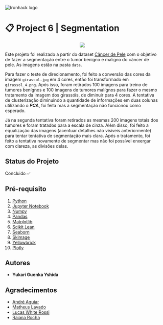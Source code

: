 ![Ironhack logo](https://i.imgur.com/1QgrNNw.png)

# 📋 Project 6 | Segmentation

<p align="center">
  <img src="https://media1.giphy.com/media/SiM1Su83stF8untgcB/giphy.gif?cid=ecf05e47e2be75bebba76a5947a1bd17951a1f5d1bb53925&rid=giphy.gif">
</p>

Este projeto foi realizado a partir do dataset [Câncer de Pele](https://www.kaggle.com/fanconic/skin-cancer-malignant-vs-benign) com o objetivo de fazer a segmentação entre o tumor benigno e maligno do câncer de pele. As imagens estão na pasta `data`.

Para fazer o teste de direcionamento, foi feito a conversão das cores da imagem `girassol.jpg` em 4 cores, então foi transformado em `girassol_4.png`. Após isso, foram retirados 100 imagens para treino de tumores benígnos e 100 imagens de tumores malígnos para fazer o mesmo tratamento da imagem dos girassóis, de diminuir para 4 cores. A tentativa de clusterização diminuindo a quantidade de informações em duas colunas utilizando o ***PCA***, foi feita mas a segmentação não funcionou como esperado.


Já na segunda tentativa foram retirados as mesmas 200 imagens totais dos tumores e foram tratados para a escala de cinza. Além disso, foi feito a equalização das imagens (acentuar detalhes não visíveis anteriormente) para tentar tentativa de segmentação mais clara. Após o tratamento, foi feito a tentativa novamente de segmentar mas não foi possível enxergar com clareza, as divisões delas.

## Status do Projeto
Concluido ✅

## Pré-requisito
1. [Python](https://www.python.org/)
2. [Jupyter Notebook](https://jupyter.org/try)
3. [Numpy](https://pypi.org/project/numpy/)
4. [Pandas](https://pandas.pydata.org/)
5. [Matplotlib](https://pypi.org/project/matplotlib/)
6. [Scikit Lean](https://pypi.org/project/scikit-learn/)
7. [Seaborn](https://pypi.org/project/seaborn/)
8. [Skimage](https://pypi.org/project/skimage/)
9. [Yellowbrick](https://pypi.org/project/yellowbrick/)
10. [Plotly](https://pypi.org/project/plotly/)


## Autores
+ **Yukari Guenka Yshida**

## Agradecimentos
+ [André Aguiar](https://github.com/aguiarandre)
+ [Matheus Lavado](https://github.com/matheuslavado)
+ [Lucas White Rossi](https://github.com/LucasWhiteRossi)
+ [Raiana Rocha](https://github.com/Rairocha)